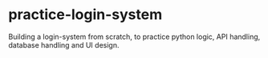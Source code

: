 # practice-login-system
Building a login-system from scratch, to practice python logic, API handling, database handling and UI design.
